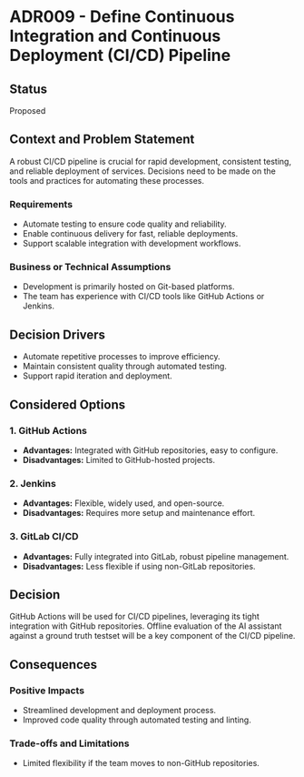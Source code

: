 # ADR009 - Define Continuous Integration and Continuous Deployment (CI/CD) Pipeline

## Status  
Proposed  

## Context and Problem Statement  
A robust CI/CD pipeline is crucial for rapid development, consistent testing, and reliable deployment of services. Decisions need to be made on the tools and practices for automating these processes.

### Requirements  
- Automate testing to ensure code quality and reliability.  
- Enable continuous delivery for fast, reliable deployments.  
- Support scalable integration with development workflows.  

### Business or Technical Assumptions  
- Development is primarily hosted on Git-based platforms.  
- The team has experience with CI/CD tools like GitHub Actions or Jenkins.  

## Decision Drivers  
- Automate repetitive processes to improve efficiency.  
- Maintain consistent quality through automated testing.  
- Support rapid iteration and deployment.  

## Considered Options  

### 1. GitHub Actions  
- **Advantages:** Integrated with GitHub repositories, easy to configure.  
- **Disadvantages:** Limited to GitHub-hosted projects.

### 2. Jenkins  
- **Advantages:** Flexible, widely used, and open-source.  
- **Disadvantages:** Requires more setup and maintenance effort.

### 3. GitLab CI/CD  
- **Advantages:** Fully integrated into GitLab, robust pipeline management.  
- **Disadvantages:** Less flexible if using non-GitLab repositories.

## Decision  
GitHub Actions will be used for CI/CD pipelines, leveraging its tight integration with GitHub repositories. Offline evaluation of the AI assistant against a ground truth testset will be a key component of the CI/CD pipeline.

## Consequences  

### Positive Impacts  
- Streamlined development and deployment process.  
- Improved code quality through automated testing and linting.  

### Trade-offs and Limitations  
- Limited flexibility if the team moves to non-GitHub repositories.  
